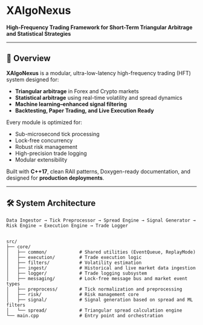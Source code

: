 # XAlgoNexus

**High-Frequency Trading Framework for Short-Term Triangular Arbitrage and Statistical Strategies**

---

## 🚀 Overview

**XAlgoNexus** is a modular, ultra-low-latency high-frequency trading (HFT) system designed for:

- **Triangular arbitrage** in Forex and Crypto markets
- **Statistical arbitrage** using real-time volatility and spread dynamics
- **Machine learning–enhanced signal filtering**
- **Backtesting, Paper Trading, and Live Execution Ready**

Every module is optimized for:
- Sub-microsecond tick processing
- Lock-free concurrency
- Robust risk management
- High-precision trade logging
- Modular extensibility

Built with **C++17**, clean RAII patterns, Doxygen-ready documentation, and designed for **production deployments**.

---

## 🛠️ System Architecture

```text
Data Ingestor → Tick Preprocessor → Spread Engine → Signal Generator → Risk Engine → Execution Engine → Trade Logger


src/
├── core/
│   ├── common/            # Shared utilities (EventQueue, ReplayMode)
│   ├── execution/         # Trade execution logic
│   ├── filters/           # Volatility estimation
│   ├── ingest/            # Historical and live market data ingestion
│   ├── logger/            # Trade logging subsystem
│   ├── messaging/         # Lock-free message bus and market event types
│   ├── preprocess/        # Tick normalization and preprocessing
│   ├── risk/              # Risk management core
│   ├── signal/            # Signal generation based on spread and ML filters
│   └── spread/            # Triangular spread calculation engine
└── main.cpp               # Entry point and orchestration
